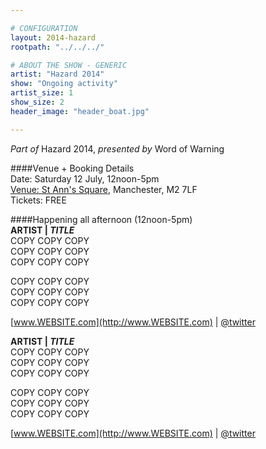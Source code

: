 ```yaml
---

# CONFIGURATION
layout: 2014-hazard
rootpath: "../../../"

# ABOUT THE SHOW - GENERIC
artist: "Hazard 2014"
show: "Ongoing activity"
artist_size: 1
show_size: 2
header_image: "header_boat.jpg"

---
```

*Part of* Hazard 2014, *presented by* Word of Warning       
     
####Venue + Booking Details        
Date: Saturday 12 July, 12noon-5pm       
[Venue: St Ann's Square](http://bit.ly/1wrGmvW), Manchester, M2 7LF      
Tickets: FREE    
                
####Happening all afternoon (12noon-5pm)      
**ARTIST | *TITLE***     
COPY COPY COPY            
COPY COPY COPY             
COPY COPY COPY            
               
COPY COPY COPY             
COPY COPY COPY            
COPY COPY COPY             
                     
[www.WEBSITE.com](http://www.WEBSITE.com) | [@twitter](http://twitter.com/)            
             
**ARTIST | *TITLE***     
COPY COPY COPY            
COPY COPY COPY             
COPY COPY COPY            
               
COPY COPY COPY             
COPY COPY COPY            
COPY COPY COPY             
                     
[www.WEBSITE.com](http://www.WEBSITE.com) | [@twitter](http://twitter.com/)
